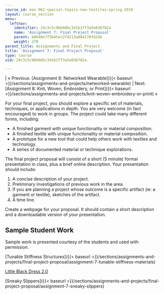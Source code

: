 ```yaml
---
course_id: mas-962-special-topics-new-textiles-spring-2010
layout: course_section
menu:
  leftnav:
    identifier: 24c3c5c96b0dbc341b1ff3a5e036782a
    name: 'Assignment 7: Final Project Proposal'
    parent: b8640e7f5645ec2f4213a084178fd24b
    weight: 270
parent_title: Assignments and Final Project
title: 'Assignment 7: Final Project Proposal'
type: course
uid: 24c3c5c96b0dbc341b1ff3a5e036782a

---
```


| « Previous: [Assignment 6: Networked Wearable]({{< baseurl >}}/sections/assignments-and-projects/networked-wearable) | Next: [Assignment 8: Knit, Woven, Embroidery, or Print]({{< baseurl >}}/sections/assignments-and-projects/knit-woven-embroidery-or-print) » 

For your final project, you should explore a specific set of materials, techniques, or applications in depth. You are very welcome (in fact encouraged) to work in groups. The project could take many different forms, including:

*   A finished garment with unique functionality or material composition.
*   A finished textile with unique functionality or material composition.
*   A prototype for a new tool that could help others work with textiles and technology.
*   A series of documented material or technique explorations.

The final project proposal will consist of a short (5 minute) formal presentation in class, plus a brief online description. Your presentation should include:

1.  A concise description of your project.
2.  Preliminary investigations of previous work in the area.
3.  If you are planning a project whose outcome is a specific artifact (ie: a garment or textile), sketches of the artifact.
4.  A time line.

Create a webpage for your proposal. It should contain a short description and a downloadable version of your presentation.

Sample Student Work
-------------------

Sample work is presented courtesy of the students and used with permission.

[Tunable Stiffness Structures]({{< baseurl >}}/sections/assignments-and-projects/final-project-proposal/assignment-7-tunable-stiffness-materials)

[Little Black Dress 2.0](/courses/media-arts-and-sciences/mas-962-special-topics-new-textiles-spring-2010/assignments-and-projects/final-project-proposal/assignment-7-little-black-dress-2.0)

[Sneaky Slippers]({{< baseurl >}}/sections/assignments-and-projects/final-project-proposal/assignment-7-sneaky-slippers)